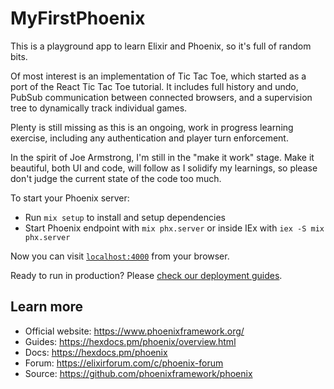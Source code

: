 # MyFirstPhoenix

This is a playground app to learn Elixir and Phoenix, so it's full of random bits. 

Of most interest is an implementation of Tic Tac Toe, which started as a port of the React Tic Tac Toe tutorial. It includes full history and undo, PubSub communication between connected browsers, and a supervision tree to dynamically track individual games.

Plenty is still missing as this is an ongoing, work in progress learning exercise, including any authentication and player turn enforcement.

In the spirit of Joe Armstrong, I'm still in the "make it work" stage. Make it beautiful, both UI and code, will follow as I solidify my learnings, so please don't judge the current state of the code too much.


To start your Phoenix server:

  * Run `mix setup` to install and setup dependencies
  * Start Phoenix endpoint with `mix phx.server` or inside IEx with `iex -S mix phx.server`

Now you can visit [`localhost:4000`](http://localhost:4000) from your browser.

Ready to run in production? Please [check our deployment guides](https://hexdocs.pm/phoenix/deployment.html).

## Learn more

  * Official website: https://www.phoenixframework.org/
  * Guides: https://hexdocs.pm/phoenix/overview.html
  * Docs: https://hexdocs.pm/phoenix
  * Forum: https://elixirforum.com/c/phoenix-forum
  * Source: https://github.com/phoenixframework/phoenix
